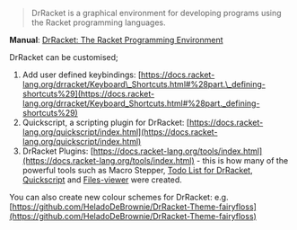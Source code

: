 > DrRacket is a graphical environment for developing programs using the Racket programming languages.

**Manual**: [DrRacket: The Racket Programming Environment](https://docs.racket-lang.org/drracket/index.html)

DrRacket can be customised;

1. Add user defined keybindings: [https://docs.racket-lang.org/drracket/Keyboard\_Shortcuts.html#%28part.\_defining-shortcuts%29](https://docs.racket-lang.org/drracket/Keyboard_Shortcuts.html#%28part._defining-shortcuts%29)
2. Quickscript, a scripting plugin for DrRacket: [https://docs.racket-lang.org/quickscript/index.html](https://docs.racket-lang.org/quickscript/index.html)
3. DrRacket Plugins: [https://docs.racket-lang.org/tools/index.html](https://docs.racket-lang.org/tools/index.html) \- this is how many of the powerful tools such as Macro Stepper, [Todo List for DrRacket](https://docs.racket-lang.org/todo-list/index.html), [Quickscript](https://docs.racket-lang.org/quickscript/index.html) and [Files-viewer](https://docs.racket-lang.org/files-viewer/index.html) were created.

You can also create new colour schemes for DrRacket: e.g. [https://github.com/HeladoDeBrownie/DrRacket-Theme-fairyfloss](https://github.com/HeladoDeBrownie/DrRacket-Theme-fairyfloss)